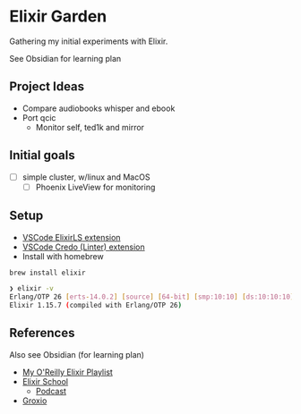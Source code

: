 # Elixir Garden

Gathering my initial experiments with Elixir.

See Obsidian for learning plan

## Project Ideas

- Compare audiobooks whisper and ebook
- Port qcic
  - Monitor self, ted1k and mirror

## Initial goals

- [ ] simple cluster, w/linux and MacOS
  - [ ] Phoenix LiveView for monitoring

## Setup

- [VSCode ElixirLS extension](https://marketplace.visualstudio.com/items?itemName=JakeBecker.elixir-ls)
- [VSCode Credo (Linter) extension](https://marketplace.visualstudio.com/items?itemName=pantajoe.vscode-elixir-credo)
- Install with homebrew

```sh
brew install elixir

❯ elixir -v
Erlang/OTP 26 [erts-14.0.2] [source] [64-bit] [smp:10:10] [ds:10:10:10] [async-threads:1] [jit] [dtrace]
Elixir 1.15.7 (compiled with Erlang/OTP 26)
```

## References

Also see Obsidian (for learning plan)

- [My O'Reilly Elixir Playlist](https://learning.oreilly.com/playlists/996eb216-4907-4b09-94f3-c2113a506152/)
- [Elixir School](https://elixirschool.com/en/)
  - [Podcast](https://elixirschool.com/en/podcasts)
- [Groxio](https://grox.io/elixir-video-courses/for-individuals)
